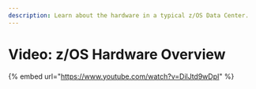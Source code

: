 ```yaml
---
description: Learn about the hardware in a typical z/OS Data Center.
---
```


# Video: z/OS Hardware Overview

{% embed url="https://www.youtube.com/watch?v=DilJtd9wDpI" %}
